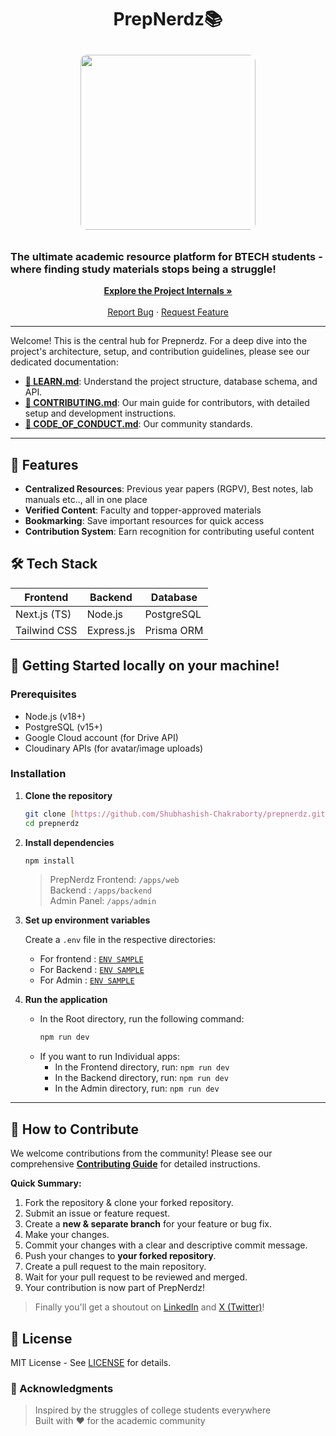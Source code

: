 <h1 align="center">
    PrepNerdz📚
</h1>

<div align="center">
    <img src="https://github.com/user-attachments/assets/0f1fdfb2-e473-4a1f-9efb-618dc4f382c9" width="280" style="border-radius: 10px; margin: 10px;" />
</div>

### The ultimate academic resource platform for BTECH students - where finding study materials stops being a struggle!

<p align="center">
  <a href="./LEARN.md"><strong>Explore the Project Internals »</strong></a>
  <br />
  <br />
  <a href="https://github.com/Shubhashish-Chakraborty/prepnerdz/issues">Report Bug</a>
  ·
  <a href="https://github.com/Shubhashish-Chakraborty/prepnerdz/issues">Request Feature</a>
</p>

---

Welcome! This is the central hub for Prepnerdz. For a deep dive into the project's architecture, setup, and contribution guidelines, please see our dedicated documentation:

- **[📖 LEARN.md](./LEARN.md)**: Understand the project structure, database schema, and API.
- **[🤝 CONTRIBUTING.md](./CONTRIBUTING.md)**: Our main guide for contributors, with detailed setup and development instructions.
- **[📜 CODE_OF_CONDUCT.md](./CODE_OF_CONDUCT.md)**: Our community standards.

---

## 🌟 Features

- **Centralized Resources**: Previous year papers (RGPV), Best notes, lab manuals etc.., all in one place
- **Verified Content**: Faculty and topper-approved materials
- **Bookmarking**: Save important resources for quick access
- **Contribution System**: Earn recognition for contributing useful content

## 🛠 Tech Stack

| Frontend     | Backend    | Database   |
| ------------ | ---------- | ---------- |
| Next.js (TS) | Node.js    | PostgreSQL |
| Tailwind CSS | Express.js | Prisma ORM |

## 🚀 Getting Started locally on your machine!

### Prerequisites

- Node.js (v18+)
- PostgreSQL (v15+)
- Google Cloud account (for Drive API)
- Cloudinary APIs (for avatar/image uploads)

### Installation

1.  **Clone the repository**

    ```bash
    git clone [https://github.com/Shubhashish-Chakraborty/prepnerdz.git](https://github.com/Shubhashish-Chakraborty/prepnerdz.git)
    cd prepnerdz
    ```

2.  **Install dependencies**

    ```bash
    npm install
    ```

    > PrepNerdz Frontend: `/apps/web` <br/>
    > Backend : `/apps/backend` <br/>
    > Admin Panel: `/apps/admin`

3.  **Set up environment variables**

    Create a `.env` file in the respective directories:

    - For frontend : [`ENV SAMPLE`](./apps/web/.env.sample)
    - For Backend : [`ENV SAMPLE`](./apps/backend/.env.sample)
    - For Admin : [`ENV SAMPLE`](./apps/admin/.env.sample)

4.  **Run the application**

    - In the Root directory, run the following command:
      ```bash
      npm run dev
      ```
    - If you want to run Individual apps:
      - In the Frontend directory, run: `npm run dev`
      - In the Backend directory, run: `npm run dev`
      - In the Admin directory, run: `npm run dev`

---

## 🤝 How to Contribute

We welcome contributions from the community! Please see our comprehensive **[Contributing Guide](CONTRIBUTING.md)** for detailed instructions.

**Quick Summary:**

1.  Fork the repository & clone your forked repository.
2.  Submit an issue or feature request.
3.  Create a **new & separate branch** for your feature or bug fix.
4.  Make your changes.
5.  Commit your changes with a clear and descriptive commit message.
6.  Push your changes to **your forked repository**.
7.  Create a pull request to the main repository.
8.  Wait for your pull request to be reviewed and merged.
9.  Your contribution is now part of PrepNerdz!

> Finally you'll get a shoutout on [LinkedIn](https://linkedin.com/in/Shubhashish-Chakraborty) and [X (Twitter)](https://x.com/__Shubhashish__)!

## 📜 License

MIT License - See [LICENSE](./LICENSE) for details.

### 🙏 Acknowledgments

> Inspired by the struggles of college students everywhere <br />
> Built with ❤️ for the academic community
